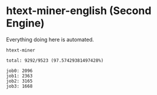 # htext-miner-english (Second Engine)

Everything doing here is automated.

```
htext-miner

total: 9292/9523 (97.57429381497428%)

job0: 2096
job1: 2363
job2: 3165
job3: 1668
```